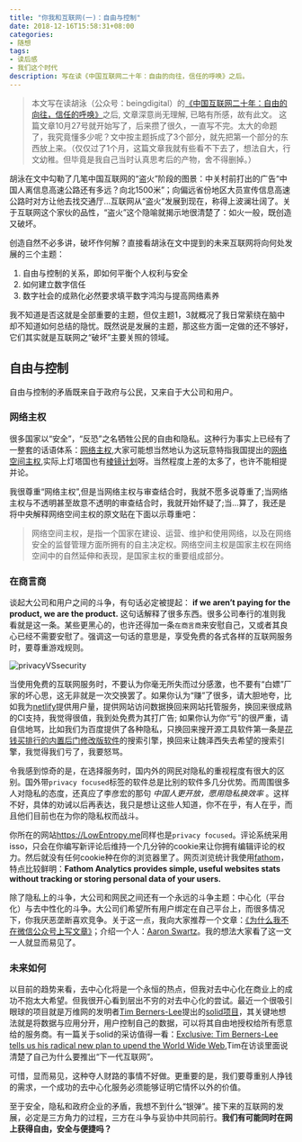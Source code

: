 ```yaml
---
title: "你我和互联网(一)：自由与控制"
date: 2018-12-16T15:58:31+08:00
categories:
- 随想
tags:
- 读后感
- 我们这个时代
description: 写在读《中国互联网二十年：自由的向往，信任的呼唤》之后。
---
```


> 本文写在读胡泳（公众号：beingdigital）的[《中国互联网二十年：自由的向往，信任的呼唤》](https://www.huxiu.com/article/268816.html)之后, 文章深意尚无理解, 已略有所感，故有此文。
> 这篇文章10月27号就开始写了，后来攒了很久，一直写不完。太大的命题了，我究竟懂多少呢？文中按主题拆成了3个部分，就先把第一个部分的东西放上来。（仅仅过了1个月，这篇文章我就有些看不下去了，想法自大，行文幼稚。但毕竟是我自己当时认真思考后的产物，舍不得删掉。）

胡泳在文中勾勒了几笔中国互联网的“盗火”阶段的图景：中关村前打出的广告“中国人离信息高速公路还有多远？向北1500米”；向偏远省份地区大员宣传信息高速公路时对方让他去找交通厅…互联网从“盗火”发展到现在，称得上波澜壮阔了。关于互联网这个家伙的品性，“盗火”这个隐喻就揭示地很清楚了：如火一般，既创造又破坏。

创造自然不必多讲，破坏作何解？直接看胡泳在文中提到的未来互联网将向何处发展的三个主题：

1. 自由与控制的关系，即如何平衡个人权利与安全
2. 如何建立数字信任
3. 数字社会的成熟化必然要求填平数字鸿沟与提高网络素养

我不知道是否这就是全部重要的主题，但仅主题1，3就概况了我日常萦绕在脑中却不知道如何总结的隐忧。既然说是发展的主题，那这些方面一定做的还不够好，它们其实就是互联网之“破坏”主要关照的领域。

## 自由与控制

自由与控制的矛盾既来自于政府与公民，又来自于大公司和用户。

### 网络主权

很多国家以“安全”，“反恐”之名牺牲公民的自由和隐私。这种行为事实上已经有了一整套的话语体系：[网络主权](https://zh.wikipedia.org/wiki/%E7%BD%91%E7%BB%9C%E4%B8%BB%E6%9D%83),大家可能想当然地认为这玩意特指我国提出的[网络空间主权](http://www.cac.gov.cn/2017-08/07/c_1121443864.htm),实际上灯塔国也有[棱镜计划](https://zh.wikipedia.org/wiki/%E7%A8%9C%E9%8F%A1%E8%A8%88%E7%95%AB)呀。当然程度上差的太多了，也许不能相提并论。

我很尊重“网络主权”,但是当网络主权与审查结合时，我就不愿多说尊重了;当网络主权与不透明甚至故意不透明的审查结合时，我就开始怀疑了;当…算了，我还是将中央解释网络空间主权的原文贴在下面以示尊重吧：

> 网络空间主权，是指一个国家在建设、运营、维护和使用网络，以及在网络安全的监督管理方面所拥有的自主决定权。网络空间主权是国家主权在网络空间中的自然延伸和表现，是国家主权的重要组成部分。

### 在商言商

谈起大公司和用户之间的斗争，有句话必定被提起： **if we aren’t paying for the product, we are the product.** 这句话解释了很多东西。很多公司奉行的准则我看就是这一条。某些更黑心的，也许还得加一条`在商言商`来安慰自己，又或者其良心已经不需要安慰了。强调这一句话的意思是，享受免费的各式各样的互联网服务时，要尊重游戏规则。

![privacyVSsecurity](https://lowentropy.jinxiapu.cn/img/blog/3/privacyVSsecurity.jpeg)

当使用免费的互联网服务时，不要认为你毫无所失而过分感激，也不要有“白嫖”厂家的坏心思，这无非就是一次交换罢了。如果你认为“赚”了很多，请大胆地夸，比如我为[netlify](https://www.netlify.com)提供用户量，提供网站访问数据换回来网站托管服务，换回来很成熟的CI支持，我觉得很值，我到处免费为其打广告; 如果你认为你“亏”的很严重，请自信地骂，比如我们为百度提供了各种隐私，只换回来搜开源工具软件第一条是[花钱买排行的内置后门修改版软件](http://www.techweb.com.cn/it/2012-01-31/1145906.shtml)的搜索引擎，换回来让魏泽西失去希望的搜索引擎，我觉得我们亏了，我要怒骂。

令我感到惊奇的是，在选择服务时，国内外的网民对隐私的重视程度有很大的区别。国外带`privacy focused`标签的软件总是比别的软件多几分优势。而周围很多人对隐私的态度，还真应了李彦宏的那句 *中国人更开放，愿用隐私换效率* 。这样不好，具体的劝诫以后再表达，我只是想让这些人知道，你不在乎，有人在乎，而且他们目前也在为你的隐私权而战斗。

你所在的网站<https://LowEntropy.me>同样也是`privacy focused`。评论系统采用isso，只会在你编写新评论后维持一个几分钟的cookie来让你拥有编辑评论的权力。然后就没有任何cookie种在你的浏览器里了。网页浏览统计我使用[fathom](https://usefathom.com/)，特点比较鲜明：**Fathom Analytics provides simple, useful websites stats without tracking or storing personal data of your users.**

除了隐私上的斗争，大公司和网民之间还有一个永远的斗争主题：中心化（平台化）与去中性化的斗争。大公司们希望所有用户绑定在自己平台上，而很多情况下，你我厌恶垄断喜欢竞争。关于这一点，我向大家推荐一个文章：[《为什么我不在微信公众号上写文章》](https://coolshell.cn/articles/17391.html)；介绍一个人：[Aaron Swartz](https://zh.wikipedia.org/zh/%E4%BA%9A%E4%BC%A6%C2%B7%E6%96%AF%E6%B2%83%E8%8C%A8)。我的想法大家看了这一文一人就显而易见了。

### 未来如何

以目前的趋势来看，去中心化将是一个永恒的热点，但我对去中心化在商业上的成功不抱太大希望。但我很开心看到层出不穷的对去中心化的尝试。最近一个很吸引眼球的项目就是万维网的发明者[Tim Berners-Lee](https://zh.wikipedia.org/wiki/%E8%92%82%E5%A7%86%C2%B7%E4%BC%AF%E7%BA%B3%E6%96%AF-%E6%9D%8E)提出的[solid项目](https://solid.inrupt.com/)，其关键地想法就是将数据与应用分开，用户控制自己的数据，可以将其自由地授权给所有愿意给的服务商。有一篇关于solid的采访值得一看：[Exclusive: Tim Berners-Lee tells us his radical new plan to upend the World Wide Web](https://www.fastcompany.com/90243936/exclusive-tim-berners-lee-tells-us-his-radical-new-plan-to-upend-the-world-wide-web),Tim在访谈里面说清楚了自己为什么要推出“下一代互联网”。

可惜，显而易见，这种夺人财路的事情不好做。更重要的是，我们要尊重别人挣钱的需求，一个成功的去中心化服务必须能够证明它情怀以外的价值。

至于安全，隐私和政府企业的矛盾，我想不到什么“银弹”。接下来的互联网的发展，必定是三方角力的过程，三方在斗争与妥协中共同前行。**我们有可能同时在网上获得自由，安全与便捷吗？**
